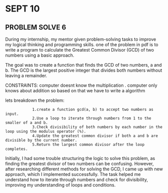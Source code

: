 # SEPT 10

## PROBLEM SOLVE 6


During my internship, my mentor  given  problem-solving tasks to improve my logical thinking and programming skills. one of the problem in pdf is to write a program to calculate the Greatest Common Divisor (GCD) of two numbers using a basic approach.

The goal was to create a function that finds the GCD of two numbers, a and b. The GCD is the largest positive integer that divides both numbers without leaving a remainder.

CONSTRAINTS: computer doesnt know the multiplication . computer only knows about addition so based on that we have to write a algorithm 

lets breakdown the problem:

                1.create a function gcd(a, b) to accept two numbers as input.
                2.Use a loop to iterate through numbers from 1 to the smaller of a and b.
                3.Check divisibility of both numbers by each number in the loop using the modulus operator (%).
                4.Update the greatest common divisor if both a and b are divisible by the current number.
                5.Return the largest common divisor after the loop completes.
             

Initially, I had some trouble structuring the logic to solve this problem, as finding the greatest divisor of two numbers can be confusing. However, after researching different methods for solving the GCD, I came up with new approach, which I implemented successfully. The task helped me understand how to iterate through numbers and check for divisibility, improving my understanding of loops and conditions.













